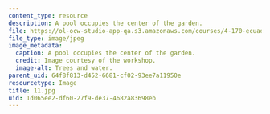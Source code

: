 ```yaml
---
content_type: resource
description: A pool occupies the center of the garden.
file: https://ol-ocw-studio-app-qa.s3.amazonaws.com/courses/4-170-ecuador-workshop-fall-2006/1d065ee2df6027f9de374682a83698eb_11.jpg
file_type: image/jpeg
image_metadata:
  caption: A pool occupies the center of the garden.
  credit: Image courtesy of the workshop.
  image-alt: Trees and water.
parent_uid: 64f8f813-d452-6681-cf02-93ee7a11950e
resourcetype: Image
title: 11.jpg
uid: 1d065ee2-df60-27f9-de37-4682a83698eb
---
```

